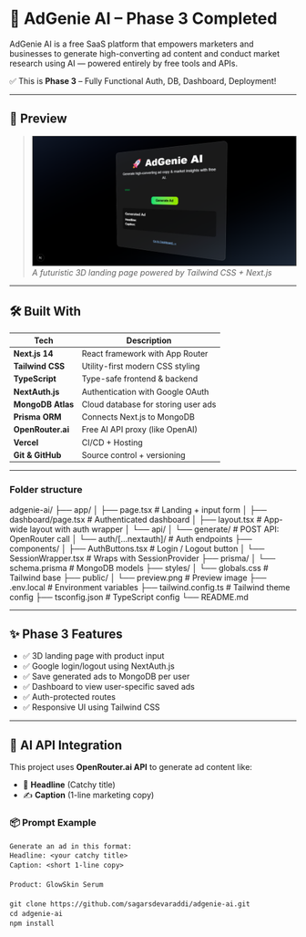 # 🚀 AdGenie AI – Phase 3 Completed

AdGenie AI is a free SaaS platform that empowers marketers and businesses to generate high-converting ad content and conduct market research using AI — powered entirely by free tools and APIs.

✅ This is **Phase 3** – Fully Functional Auth, DB, Dashboard, Deployment!

---

## 📸 Preview

> ![Homepage Preview](./public/preview.png)  
> _A futuristic 3D landing page powered by Tailwind CSS + Next.js_

---

## 🛠️ Built With

| Tech             | Description                                |
|------------------|--------------------------------------------|
| **Next.js 14**   | React framework with App Router            |
| **Tailwind CSS** | Utility-first modern CSS styling           |
| **TypeScript**   | Type-safe frontend & backend               |
| **NextAuth.js**  | Authentication with Google OAuth           |
| **MongoDB Atlas**| Cloud database for storing user ads        |
| **Prisma ORM**   | Connects Next.js to MongoDB                |
| **OpenRouter.ai**| Free AI API proxy (like OpenAI)            |
| **Vercel**       | CI/CD + Hosting                            |
| **Git & GitHub** | Source control + versioning                |

---
### Folder structure
adgenie-ai/
├── app/
│   ├── page.tsx              # Landing + input form
│   ├── dashboard/page.tsx    # Authenticated dashboard
│   ├── layout.tsx            # App-wide layout with auth wrapper
│   └── api/
│       └── generate/         # POST API: OpenRouter call
│       └── auth/[...nextauth]/ # Auth endpoints
├── components/
│   ├── AuthButtons.tsx       # Login / Logout button
│   └── SessionWrapper.tsx    # Wraps with SessionProvider
├── prisma/
│   └── schema.prisma         # MongoDB models
├── styles/
│   └── globals.css           # Tailwind base
├── public/
│   └── preview.png           # Preview image
├── .env.local                # Environment variables
├── tailwind.config.ts        # Tailwind theme config
├── tsconfig.json             # TypeScript config
└── README.md

---
## ✨ Phase 3 Features

- ✅ 3D landing page with product input
- ✅ Google login/logout using NextAuth.js
- ✅ Save generated ads to MongoDB per user
- ✅ Dashboard to view user-specific saved ads
- ✅ Auth-protected routes
- ✅ Responsive UI using Tailwind CSS

---

## 🧠 AI API Integration

This project uses **OpenRouter.ai API** to generate ad content like:

- 🎯 **Headline** (Catchy title)
- ✍️ **Caption** (1-line marketing copy)

### 📦 Prompt Example
```txt
Generate an ad in this format:
Headline: <your catchy title>
Caption: <short 1-line copy>

Product: GlowSkin Serum

git clone https://github.com/sagarsdevaraddi/adgenie-ai.git
cd adgenie-ai
npm install


